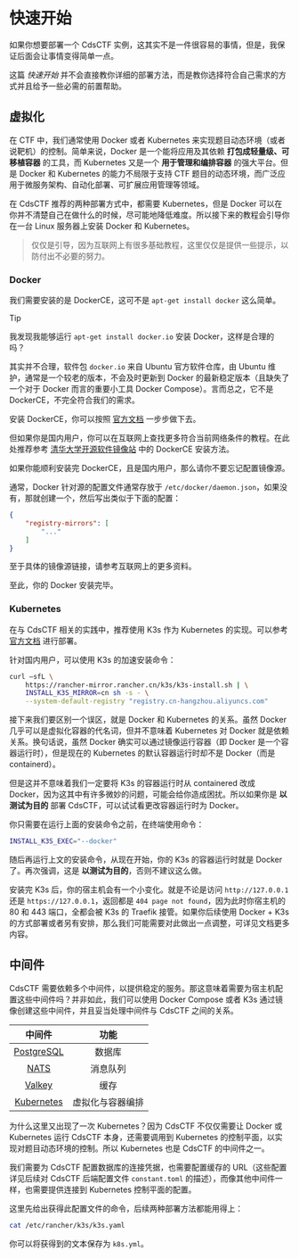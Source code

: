 # 快速开始

如果你想要部署一个 CdsCTF 实例，这其实不是一件很容易的事情，但是，我保证后面会让事情变得简单一点。

这篇 *快速开始* 并不会直接教你详细的部署方法，而是教你选择符合自己需求的方式并且给予一些必需的前置帮助。

## 虚拟化

在 CTF 中，我们通常使用 Docker 或者 Kubernetes 来实现题目动态环境（或者说靶机）的控制。简单来说，Docker 是一个能将应用及其依赖 **打包成轻量级、可移植容器** 的工具，而 Kubernetes 又是一个 **用于管理和编排容器** 的强大平台。但是 Docker 和 Kubernetes 的能力不局限于支持 CTF 题目的动态环境，而广泛应用于微服务架构、自动化部署、可扩展应用管理等领域。

在 CdsCTF 推荐的两种部署方式中，都需要 Kubernetes，但是 Docker 可以在你并不清楚自己在做什么的时候，尽可能地降低难度。所以接下来的教程会引导你在一台 Linux 服务器上安装 Docker 和 Kubernetes。

> 仅仅是引导，因为互联网上有很多基础教程，这里仅仅是提供一些提示，以防付出不必要的努力。

### Docker

我们需要安装的是 DockerCE，这可不是 `apt-get install docker` 这么简单。

> [!TIP]
> 我发现我能够运行 `apt-get install docker.io` 安装 Docker，这样是合理的吗？
>
> 其实并不合理，软件包 `docker.io` 来自 Ubuntu 官方软件仓库，由 Ubuntu 维护，通常是一个较老的版本，不会及时更新到 Docker 的最新稳定版本（且缺失了一个对于 Docker 而言的重要小工具 Docker Compose）。言而总之，它不是 DockerCE，不完全符合我们的需求。

安装 DockerCE，你可以按照 [官方文档](https://docs.docker.com/engine/install/) 一步步做下去。

但如果你是国内用户，你可以在互联网上查找更多符合当前网络条件的教程。在此处推荐参考 [清华大学开源软件镜像站](https://mirrors.tuna.tsinghua.edu.cn/help/docker-ce/) 中的 DockerCE 安装方法。

如果你能顺利安装完 DockerCE，且是国内用户，那么请你不要忘记配置镜像源。

通常，Docker 针对源的配置文件通常存放于 `/etc/docker/daemon.json`，如果没有，那就创建一个，然后写出类似于下面的配置：

```json
{
    "registry-mirrors": [
        "..."
    ]
}
```

至于具体的镜像源链接，请参考互联网上的更多资料。

至此，你的 Docker 安装完毕。

### Kubernetes

在与 CdsCTF 相关的实践中，推荐使用 K3s 作为 Kubernetes 的实现。可以参考 [官方文档](https://docs.k3s.io/) 进行部署。

针对国内用户，可以使用 K3s 的加速安装命令：

```bash
curl –sfL \
    https://rancher-mirror.rancher.cn/k3s/k3s-install.sh | \
    INSTALL_K3S_MIRROR=cn sh -s - \
    --system-default-registry "registry.cn-hangzhou.aliyuncs.com"
```

接下来我们要区别一个误区，就是 Docker 和 Kubernetes 的关系。虽然 Docker 几乎可以是虚拟化容器的代名词，但并不意味着 Kubernetes 对 Docker 就是依赖关系。换句话说，虽然 Docker 确实可以通过镜像运行容器（即 Docker 是一个容器运行时），但是现在的 Kubernetes 的默认容器运行时却不是 Docker（而是 containerd）。

但是这并不意味着我们一定要将 K3s 的容器运行时从 containered 改成 Docker，因为这其中有许多微妙的问题，可能会给你造成困扰。所以如果你是 **以测试为目的** 部署 CdsCTF，可以试试看更改容器运行时为 Docker。

你只需要在运行上面的安装命令之前，在终端使用命令：

```bash
INSTALL_K3S_EXEC="--docker"
```

随后再运行上文的安装命令，从现在开始，你的 K3s 的容器运行时就是 Docker 了。再次强调，这是 **以测试为目的**，否则不建议这么做。

安装完 K3s 后，你的宿主机会有一个小变化。就是不论是访问 `http://127.0.0.1` 还是 `https://127.0.0.1`，返回都是 `404 page not found`，因为此时你宿主机的 80 和 443 端口，全都会被 K3s 的 Traefik 接管。如果你后续使用 Docker + K3s 的方式部署或者另有安排，那么我们可能需要对此做出一点调整，可详见文档更多内容。

## 中间件

CdsCTF 需要依赖多个中间件，以提供稳定的服务。那这意味着需要为宿主机配置这些中间件吗？并非如此，我们可以使用 Docker Compose 或者 K3s 通过镜像创建这些中间件，并且妥当处理中间件与 CdsCTF 之间的关系。

中间件|功能
:-:|:-:
[PostgreSQL](https://www.postgresql.org)|数据库
[NATS](https://nats.io/)|消息队列
[Valkey](https://valkey.io/)|缓存
[Kubernetes](https://kubernetes.io/)|虚拟化与容器编排

为什么这里又出现了一次 Kubernetes？因为 CdsCTF 不仅仅需要让 Docker 或 Kubernetes 运行 CdsCTF 本身，还需要调用到 Kubernetes 的控制平面，以实现对题目动态环境的控制。所以 Kubernetes 也是 CdsCTF 的中间件之一。

我们需要为 CdsCTF 配置数据库的连接凭据，也需要配置缓存的 URL（这些配置详见后续对 CdsCTF 后端配置文件 `constant.toml` 的描述），而像其他中间件一样，也需要提供连接到 Kubernetes 控制平面的配置。

这里先给出获得此配置文件的命令，后续两种部署方法都能用得上：

```bash
cat /etc/rancher/k3s/k3s.yaml
```

你可以将获得到的文本保存为 `k8s.yml`。